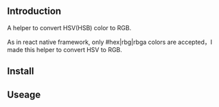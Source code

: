 ## Introduction

A helper to convert HSV(HSB) color to RGB.

As in react native framework, only #hex|rbg|rbga colors are accepted，I made this helper to convert HSV to RGB.

## Install




## Useage